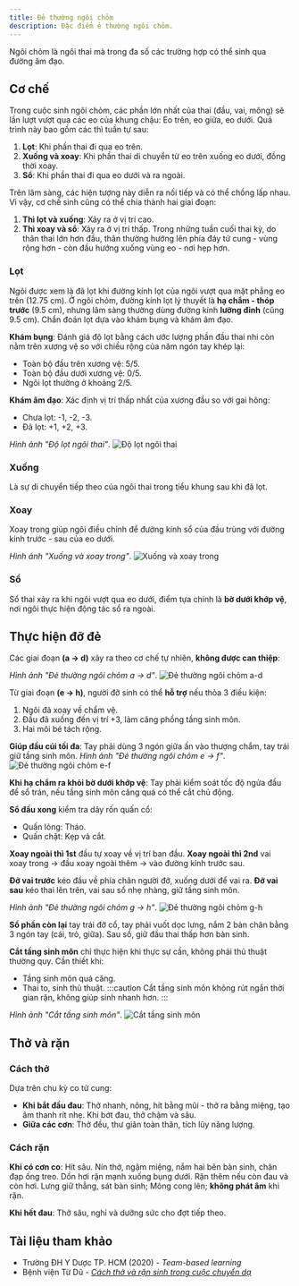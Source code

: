 ```yaml
---
title: Đẻ thường ngôi chỏm
description: Đặc điểm ẻ thường ngôi chỏm.
---
```


Ngôi chỏm là ngôi thai mà trong đa số các trường hợp có thể sinh qua đường âm đạo.

## Cơ chế

Trong cuộc sinh ngôi chỏm, các phần lớn nhất của thai (đầu, vai, mông) sẽ lần lượt vượt qua các eo của khung chậu: Eo trên, eo giữa, eo dưới. Quá trình này bao gồm các thì tuần tự sau:

1. **Lọt**: Khi phần thai đi qua eo trên.
2. **Xuống và xoay**: Khi phần thai di chuyển từ eo trên xuống eo dưới, đồng thời xoay.
3. **Sổ**: Khi phần thai đi qua eo dưới và ra ngoài.

Trên lâm sàng, các hiện tượng này diễn ra nối tiếp và có thể chồng lấp nhau. Vì vậy, cơ chế sinh cũng có thể chia thành hai giai đoạn:

1. **Thì lọt và xuống**: Xảy ra ở vị trí cao.
2. **Thì xoay và sổ**: Xảy ra ở vị trí thấp. Trong những tuần cuối thai kỳ, do thân thai lớn hơn đầu, thân thường hướng lên phía đáy tử cung - vùng rộng hơn - còn đầu hướng xuống vùng eo - nơi hẹp hơn.

### Lọt

Ngôi được xem là đã lọt khi đường kính lọt của ngôi vượt qua mặt phẳng eo trên (12.75 cm). Ở ngôi chỏm, đường kính lọt lý thuyết là **hạ chẩm - thóp trước** (9.5 cm), nhưng lâm sàng thường dùng đường kính **lưỡng đỉnh** (cũng 9.5 cm). Chẩn đoán lọt dựa vào khám bụng và khám âm đạo.

**Khám bụng**: Đánh giá độ lọt bằng cách ước lượng phần đầu thai nhi còn nằm trên xương vệ so với chiều rộng của năm ngón tay khép lại:

- Toàn bộ đầu trên xương vệ: 5/5.
- Toàn bộ đầu dưới xương vệ: 0/5.
- Ngôi lọt thường ở khoảng 2/5.

**Khám âm đạo**: Xác định vị trí thấp nhất của xương đầu so với gai hông:

- Chưa lọt: -1, -2, -3.
- Đã lọt: +1, +2, +3.

_Hình ảnh "Độ lọt ngôi thai"_.
![Độ lọt ngôi thai](./_images/de-thuong-ngoi-chom/do-lot-ngoi-thai.png)

### Xuống

Là sự di chuyển tiếp theo của ngôi thai trong tiểu khung sau khi đã lọt.

### Xoay

Xoay trong giúp ngôi điều chỉnh để đường kính sổ của đầu trùng với đường kính trước - sau của eo dưới.

_Hình ảnh "Xuống và xoay trong"_.
![Xuống và xoay trong](./_images/de-thuong-ngoi-chom/xuong-va-xoay-trong.png)

### Sổ

Sổ thai xảy ra khi ngôi vượt qua eo dưới, điểm tựa chính là **bờ dưới khớp vệ**, nơi ngôi thực hiện động tác sổ ra ngoài.

## Thực hiện đỡ đẻ

Các giai đoạn **(a → d)** xảy ra theo cơ chế tự nhiên, **không được can thiệp**:

_Hình ảnh "Đẻ thường ngôi chỏm a → d"_.
![Đẻ thường ngôi chỏm a-d](./_images/de-thuong-ngoi-chom/de-thuong-noi-chom-a-d.png)

Từ giai đoạn **(e → h)**, người đỡ sinh có thể **hỗ trợ** nếu thỏa 3 điều kiện:

1. Ngôi đã xoay về chẩm vệ.
2. Đầu đã xuống đến vị trí +3, làm căng phồng tầng sinh môn.
3. Hai môi bé tách rộng.

**Giúp đầu cúi tối đa**: Tay phải dùng 3 ngón giữa ấn vào thượng chẩm, tay trái giữ tầng sinh môn.
_Hình ảnh "Đẻ thường ngôi chỏm e → f"_.
![Đẻ thường ngôi chỏm e-f](./_images/de-thuong-ngoi-chom/de-thuong-noi-chom-e-f.png)

**Khi hạ chẩm ra khỏi bờ dưới khớp vệ**: Tay phải kiểm soát tốc độ ngửa đầu để sổ trán, nếu tầng sinh môn căng quá có thể cắt chủ động.

**Sổ đầu xong** kiểm tra dây rốn quấn cổ:

- Quấn lỏng: Tháo.
- Quấn chặt: Kẹp và cắt.

**Xoay ngoài thì 1st** đầu tự xoay về vị trí ban đầu. **Xoay ngoài thì 2nd** vai xoay trong → đầu xoay ngoài thêm → vào đường kính trước sau.

**Đỡ vai trước** kéo đầu về phía chân người đỡ, xuống dưới để vai ra. **Đỡ vai sau** kéo thai lên trên, vai sau sổ nhẹ nhàng, giữ tầng sinh môn.

_Hình ảnh "Đẻ thường ngôi chỏm g → h"_.
![Đẻ thường ngôi chỏm g-h](./_images/de-thuong-ngoi-chom/de-thuong-noi-chom-g-h.png)

**Sổ phần còn lại** tay trái đỡ cổ, tay phải vuốt dọc lưng, nắm 2 bàn chân bằng 3 ngón tay (cái, trỏ, giữa). Sau sổ, giữ đầu thai thấp hơn bàn sinh.

**Cắt tầng sinh môn** chỉ thực hiện khi thực sự cần, không phải thủ thuật thường quy. Cần thiết khi:

- Tầng sinh môn quá căng.
- Thai to, sinh thủ thuật.
  :::caution
  Cắt tầng sinh môn không rút ngắn thời gian rặn, không giúp sinh nhanh hơn.
  :::

_Hình ảnh "Cắt tầng sinh môn"_.
![Cắt tầng sinh môn](./_images/de-thuong-ngoi-chom/cat-tang-sinh-mon.png)

## Thở và rặn

### Cách thở

Dựa trên chu kỳ co tử cung:

- **Khi bắt đầu đau**: Thở nhanh, nông, hít bằng mũi - thở ra bằng miệng, tạo âm thanh rít nhẹ. Khi bớt đau, thở chậm và sâu.
- **Giữa các cơn**: Thở đều, thư giãn toàn thân, tích lũy năng lượng.

### Cách rặn

**Khi có cơn co**: Hít sâu. Nín thở, ngậm miệng, nắm hai bên bàn sinh, chân đạp ống treo. Dồn hơi rặn mạnh xuống bụng dưới. Rặn thêm nếu còn đau và còn hơi. Lưng giữ thẳng, sát bàn sinh; Mông cong lên; **không phát âm** khi rặn.

**Khi hết đau**: Thở sâu, nghỉ và dưỡng sức cho đợt tiếp theo.

## Tài liệu tham khảo

- Trường ĐH Y Dược TP. HCM (2020) - _Team-based learning_
- Bệnh viện Từ Dũ - [_Cách thở và rặn sinh trong cuộc chuyển dạ_](https://tudu.com.vn/vn/y-hoc-thuong-thuc/suc-khoe-phu-nu/lam-me-an-toan/cham-soc-ba-me-mang-thai/cach-tho-va-ran-sinh-trong-cuoc-chuyen-da/)
